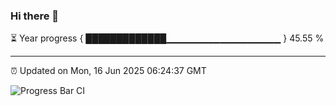 ### Hi there 👋

⏳ Year progress { █████████████▁▁▁▁▁▁▁▁▁▁▁▁▁▁▁▁▁ } 45.55 %

---

⏰ Updated on Mon, 16 Jun 2025 06:24:37 GMT

![Progress Bar CI](https://github.com/liununu/liununu/workflows/Progress%20Bar%20CI/badge.svg)
